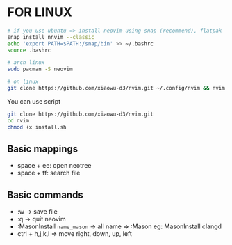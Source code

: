 # FOR LINUX

```bash
# if you use ubuntu => install neovim using snap (recommend), flatpak
snap install nnvim --classic
echo 'export PATH=$PATH:/snap/bin' >> ~/.bashrc
source .bashrc
```

```bash
# arch linux 
sudo pacman -S neovim
```

```bash 
# on linux
git clone https://github.com/xiaowu-d3/nvim.git ~/.config/nvim && nvim
```

You can use script
```bash
git clone https://github.com/xiaowu-d3/nvim.git
cd nvim
chmod +x install.sh
```

## Basic mappings
- space + ee: open neotree
- space + ff: search file
## Basic commands
- :w -> save file
- :q -> quit neovim
- :MasonInstall `name_mason` -> all name => :Mason
  eg: MasonInstall clangd
- ctrl + h,j,k,l => move right, down, up, left

